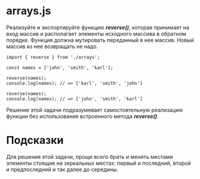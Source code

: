 # arrays.js #
Реализуйте и экспортируйте функцию ***reverse()***, которая принимает на вход массив и располагает элементы исходного массива в обратном порядке. Функция должна мутировать переданный в нее массив. Новый массив из нее возвращать не надо.

```
import { reverse } from './arrays';
 
const names = ['john', 'smith', 'karl'];
 
reverse(names);
console.log(names); // => ['karl', 'smith', 'john']
 
reverse(names);
console.log(names); // => ['john', 'smith', 'karl']
```
Решение этой задачи подразумевает самостоятельную реализацию функции без использования встроенного метода ***reverse()***.

# Подсказки #
Для решения этой задачи, проще всего брать и менять местами элементы стоящие на зеркальных местах: первый и последний, второй и предпоследний и так далее до середины.
